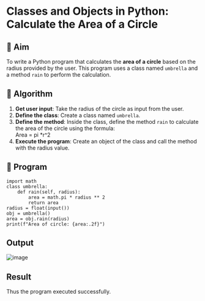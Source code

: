 # Classes and Objects in Python: Calculate the Area of a Circle

## 🎯 Aim
To write a Python program that calculates the **area of a circle** based on the radius provided by the user. This program uses a class named `umbrella` and a method `rain` to perform the calculation.

## 🧠 Algorithm
1. **Get user input**: Take the radius of the circle as input from the user.
2. **Define the class**: Create a class named `umbrella`.
3. **Define the method**: Inside the class, define the method `rain` to calculate the area of the circle using the formula:  
   Area = pi *r^2 
4. **Execute the program**: Create an object of the class and call the method with the radius value.

## 🧾 Program
```
import math
class umbrella:
    def rain(self, radius):
        area = math.pi * radius ** 2
        return area
radius = float(input())
obj = umbrella()
area = obj.rain(radius)
print(f"Area of circle: {area:.2f}")
```

## Output
![image](https://github.com/user-attachments/assets/b922cee8-3d41-4c02-ad61-6fc4ed5e99ac)


## Result
Thus the program executed successfully.

